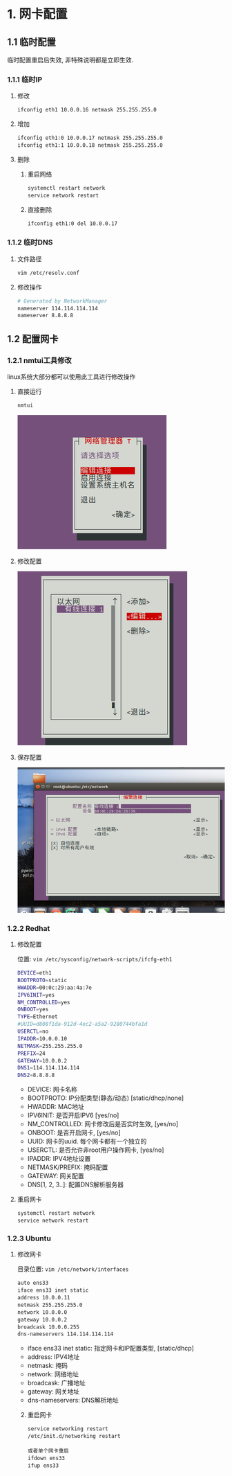 # 1. 网卡配置

## 1.1 临时配置

临时配置重启后失效, 非特殊说明都是立即生效.

### 1.1.1 临时IP

1. 修改

   ```bash
   ifconfig eth1 10.0.0.16 netmask 255.255.255.0
   ```

2. 增加

   ```bash
   ifconfig eth1:0 10.0.0.17 netmask 255.255.255.0
   ifconfig eth1:1 10.0.0.18 netmask 255.255.255.0
   ```

3. 删除

   1. 重启网络

      ```bash
      systemctl restart network
      service network restart
      ```

   2. 直接删除

      ```bash
      ifconfig eth1:0 del 10.0.0.17
      ```

### 1.1.2 临时DNS

1. 文件路径

   ```bash
   vim /etc/resolv.conf
   ```

   

2. 修改操作

   ```bash
   # Generated by NetworkManager
   nameserver 114.114.114.114
   nameserver 8.8.8.8
   ```

   



## 1.2 配置网卡

### 1.2.1 nmtui工具修改

linux系统大部分都可以使用此工具进行修改操作

1. 直接运行

   ```bash
   nmtui
   ```

   ![image-20200710221257821](02-%E7%BD%91%E7%BB%9C%E9%85%8D%E7%BD%AE.assets/image-20200710221257821.png)

2. 修改配置

   ![image-20200710221400551](02-%E7%BD%91%E7%BB%9C%E9%85%8D%E7%BD%AE.assets/image-20200710221400551.png)

3. 保存配置

   ![image-20200710221426227](02-%E7%BD%91%E7%BB%9C%E9%85%8D%E7%BD%AE.assets/image-20200710221426227.png)

### 1.2.2 Redhat

1. 修改配置

   位置: `vim /etc/sysconfig/network-scripts/ifcfg-eth1`

   ```bash
   DEVICE=eth1
   BOOTPROTO=static
   HWADDR=00:0c:29:aa:4a:7e
   IPV6INIT=yes
   NM_CONTROLLED=yes
   ONBOOT=yes
   TYPE=Ethernet
   #UUID=d808f1da-912d-4ec2-a5a2-9280744bfa1d
   USERCTL=no
   IPADDR=10.0.0.10
   NETMASK=255.255.255.0
   PREFIX=24
   GATEWAY=10.0.0.2
   DNS1=114.114.114.114
   DNS2=8.8.8.8
   ```

   * DEVICE: 网卡名称
   * BOOTPROTO: IP分配类型(静态/动态)    [static/dhcp/none]
   * HWADDR: MAC地址
   * IPV6INIT: 是否开启IPV6   [yes/no]
   * NM_CONTROLLED: 网卡修改后是否实时生效,   [yes/no]
   * ONBOOT:  是否开启网卡, [yes/no]
   * UUID: 网卡的uuid. 每个网卡都有一个独立的
   * USERCTL: 是否允许非root用户操作网卡,   [yes/no]
   * IPADDR: IPV4地址设置
   * NETMASK/PREFIX: 掩码配置
   * GATEWAY: 网关配置
   * DNS[1, 2, 3..]: 配置DNS解析服务器

2. 重启网卡

   ```bash
   systemctl restart network
   service network restart
   ```

### 1.2.3 Ubuntu

1. 修改网卡

   目录位置: `vim /etc/network/interfaces`

   ```bash
   auto ens33
   iface ens33 inet static
   address 10.0.0.11
   netmask 255.255.255.0
   network 10.0.0.0
   gateway 10.0.0.2
   broadcask 10.0.0.255
   dns-nameservers 114.114.114.114
   ```

   * iface ens33 inet static: 指定网卡和IP配置类型, [static/dhcp]
   * address: IPV4地址
   * netmask: 掩码
   * network: 网络地址
   * broadcask: 广播地址
   * gateway: 网关地址
   * dns-nameservers: DNS解析地址

   2. 重启网卡

      ```bash
      service networking restart
      /etc/init.d/networking restart
      
      或者单个网卡重启
      ifdown ens33
      ifup ens33
      ```

      

